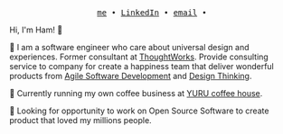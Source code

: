 <p align="center">
  <samp>
    <a href="https://hampallop.notion.site/Pallop-Chaoputhipuchong-Ham-a12be6093091418bb9ff345ff5211c20?pvs=4">me</a> •
    <a href="https://www.linkedin.com/in/pallop">LinkedIn</a> •
    <a href="mailto:pallop.chao@gmail.com">email</a> •
  </samp>
</p>

Hi, I'm Ham! 👋

💬 I am a software engineer who care about universal design and experiences. Former consultant at [ThoughtWorks](https://www.thoughtworks.com/). Provide consulting service to company for create a happiness team that deliver wonderful products from [Agile Software Development](https://en.wikipedia.org/wiki/Agile_software_development) and [Design Thinking](https://www.interaction-design.org/literature/topics/design-thinking).

🌱 Currently running my own coffee business at [YURU coffee house](https://yurucoffee.co/).

👀 Looking for opportunity to work on Open Source Software to create product that loved my millions people.
